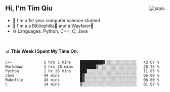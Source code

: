 <p>
<img src="https://github-readme-stats.vercel.app/api?username=qyxtim&show_icons=true&theme=onedark" alt="stats" align="right" style="padding-top:20px"/>
</p>

## Hi, I'm Tim Qiu

- 🔭 I'm a 1st year computer science student
- 🌱 I'm a a Bibliophilia📕 and a Wayfarer🚶
- 🌐 Languages: Python, C++, C, Java

<br>

📊 **This Week I Spent My Time On:**
<!--START_SECTION:waka-->

```text
C++              5 hrs 5 mins    ██████████▓░░░░░░░░░░░░░░   42.07 %
Markdown         3 hrs 28 mins   ███████▒░░░░░░░░░░░░░░░░░   28.75 %
Python           1 hr 26 mins    ███░░░░░░░░░░░░░░░░░░░░░░   11.85 %
Java             44 mins         █▓░░░░░░░░░░░░░░░░░░░░░░░   06.08 %
Makefile         43 mins         █▓░░░░░░░░░░░░░░░░░░░░░░░   06.00 %
C                14 mins         ▒░░░░░░░░░░░░░░░░░░░░░░░░   01.97 %
```

<!--END_SECTION:waka-->
